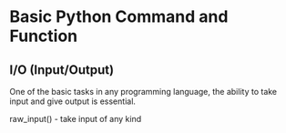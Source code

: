 # Basic Python Command and Function

## I/O (Input/Output)
One of the basic tasks in any programming language, the ability to take input and give output is essential.

raw_input() - take input of any kind 
<!--stackedit_data:
eyJoaXN0b3J5IjpbMTI1NzI1MDc2Ml19
-->